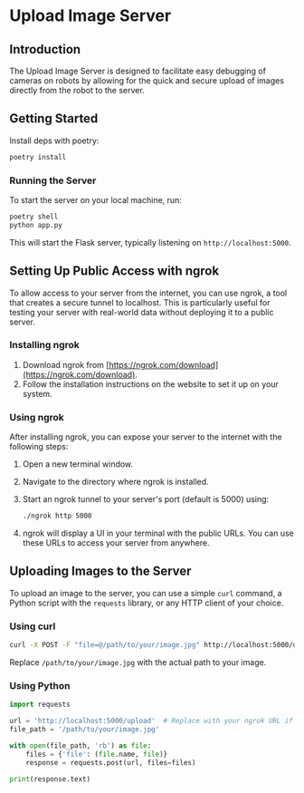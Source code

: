 # Upload Image Server

## Introduction

The Upload Image Server is designed to facilitate easy debugging of cameras on robots by allowing for the quick and secure upload of images directly from the robot to the server.

## Getting Started

Install deps with poetry:

```bash
poetry install
```

### Running the Server

To start the server on your local machine, run:

```bash
poetry shell
python app.py
```

This will start the Flask server, typically listening on `http://localhost:5000`.

## Setting Up Public Access with ngrok

To allow access to your server from the internet, you can use ngrok, a tool that creates a secure tunnel to localhost. This is particularly useful for testing your server with real-world data without deploying it to a public server.

### Installing ngrok

1. Download ngrok from [https://ngrok.com/download](https://ngrok.com/download).
2. Follow the installation instructions on the website to set it up on your system.

### Using ngrok

After installing ngrok, you can expose your server to the internet with the following steps:

1. Open a new terminal window.
2. Navigate to the directory where ngrok is installed.
3. Start an ngrok tunnel to your server's port (default is 5000) using:

   ```bash
   ./ngrok http 5000
   ```

4. ngrok will display a UI in your terminal with the public URLs. You can use these URLs to access your server from anywhere.

## Uploading Images to the Server

To upload an image to the server, you can use a simple `curl` command, a Python script with the `requests` library, or any HTTP client of your choice.

### Using curl

```bash
curl -X POST -F "file=@/path/to/your/image.jpg" http://localhost:5000/upload
```

Replace `/path/to/your/image.jpg` with the actual path to your image.

### Using Python

```python
import requests

url = 'http://localhost:5000/upload'  # Replace with your ngrok URL if accessing publicly
file_path = '/path/to/your/image.jpg'

with open(file_path, 'rb') as file:
    files = {'file': (file.name, file)}
    response = requests.post(url, files=files)

print(response.text)
```
